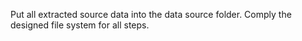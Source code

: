 Put all extracted source data into the data source folder.
Comply the designed file system for all steps.
